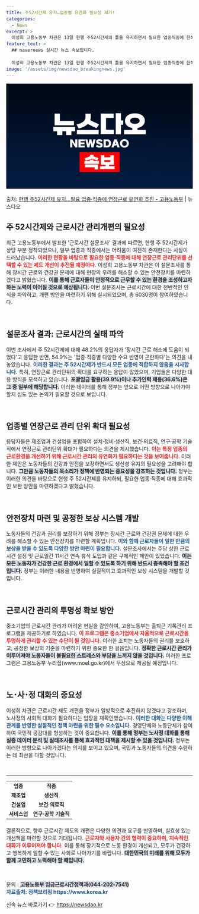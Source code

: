 ```yaml
---
title: 주52시간제 유지…업종별 유연화 필요성 제기!
categories:
  - News
excerpt: >
  이성희 고용노동부 차관은 13일 현행 주52시간제의 틀을 유지하면서 필요한 업종직종에 한해, 노사가 원하는 …
feature_text: >
  ## navernews 실시간 뉴스 속보입니다.

  이성희 고용노동부 차관은 13일 현행 주52시간제의 틀을 유지하면서 필요한 업종직종에 한해, 노사가 원하는 …
image: '/assets/img/newsdao_breakingnews.jpg'
---
```


![뉴스다오 속보](/assets/img/newsdao_breakingnews.jpg)

<p>출처: <a href="https://newsdao.kr/2490" rel="dofollow">현행 주52시간제 유지…필요 업종·직종에 연장근로 유연화 추진 - 고용노동부</a> | 뉴스다오</p>

<h2 data-ke-size="size26">주 52시간제와 근로시간 관리개편의 필요성</h2>

<p data-ke-size="size16">최근 고용노동부에서 발표한 '근로시간 설문조사' 결과에 따르면, 현행 주 52시간제가 상당 부분 정착되었으나, 일부 업종과 직종에서는 어려움이 여전히 존재한다는 사실이 드러났습니다. <b><span style="color: #ee2323;">이러한 현황을 바탕으로 필요한 업종·직종에 대해 연장근로 관리단위를 선택할 수 있는 제도 개선이 추진될 예정이다.</span></b> 이성희 고용노동부 차관은 이 설문조사를 통해 장시간 근로와 건강권 문제에 대해 현장의 우려를 해소할 수 있는 안전장치를 마련하겠다고 밝혔습니다. <b><span style="background-color: #21538527;">이를 통해 근로자들이 안정적으로 근무할 수 있는 환경을 조성하고자 하는 노력이 이어질 것으로 예상됩니다.</span></b> 이번 설문조사는 근로시간에 대한 전반적인 인식을 파악하고, 개편 방안을 마련하기 위해 실시되었으며, 총 6030명이 참여하였습니다.</p>

<p data-ke-size="size16">&nbsp;</p>

<h2 data-ke-size="size26">설문조사 결과: 근로시간의 실태 파악</h2>

<p data-ke-size="size16">이번 조사에서 주 52시간제에 대해 48.2%의 응답자가 '장시간 근로 해소에 도움이 되었다'고 응답한 반면, 54.9%는 '업종·직종별 다양한 수요 반영이 곤란하다'는 의견을 내놓았습니다. <b><span style="color: #1a5490;">이러한 결과는 주 52시간제가 반드시 모든 업종에 적합하지 않음을 시사합니다.</span></b> 특히, 연장근로 관리단위의 확대를 요구하는 응답이 많았으며, 기업들은 다양한 대응 방식을 모색하고 있습니다. <b><span style="background-color: #21538527;">포괄임금 활용(39.9%)이나 추가인력 채용(36.6%)은 그 중 일부에 해당합니다.</span></b> 이러한 데이터를 통해 정부는 앞으로 어떤 방향으로 나아가야 할지 심도 있는 논의가 필요할 것으로 보입니다.</p>

<p data-ke-size="size16">&nbsp;</p>

<h2 data-ke-size="size26">업종별 연장근로 관리 단위 확대 필요성</h2>

<p data-ke-size="size16">응답자들은 제조업과 건설업을 포함하여 설치·정비·생산직, 보건·의료직, 연구·공학 기술직에서 연장근로 관리단위 확대가 필요하다는 의견을 제시했습니다. <b><span style="color: #ee2323;">이는 특정 업종의 근로환경을 개선하기 위해 근로시간 관리의 유연화가 필요하다는 것을 보여줍니다.</span></b> 이러한 제안은 노동자들의 건강과 안전을 보장하면서도 생산성 유지의 필요성을 고려해야 합니다. <b><span style="background-color: #21538527;">그만큼 노동자들의 목소리가 정책에 반영되는 중요성을 강조하는 것입니다.</span></b> 정부는 이러한 의견을 바탕으로 현행 주 52시간제를 유지하되, 필요한 업종·직종에 대해 효과적인 보완 방안을 마련하겠다고 밝혔습니다.</p>

<p data-ke-size="size16">&nbsp;</p>

<h2 data-ke-size="size26">안전장치 마련 및 공정한 보상 시스템 개발</h2>

<p data-ke-size="size16">노동자들의 건강과 권리를 보장하기 위해 정부는 장시간 근로와 건강권 문제에 대한 우려를 해소할 수 있는 안전장치를 마련할 계획입니다. <b><span style="color: #1a5490;">이와 함께 근로자들이 일한 만큼의 보상을 받을 수 있도록 다양한 방안 마련이 필요합니다.</span></b> 설문조사에서는 주당 상한 근로시간 설정 및 근로일간 11시간 연속 휴식 도입과 같은 구체적인 제안이 있었습니다. <b><span style="background-color: #21538527;">이는 모든 노동자가 건강한 근로 환경에서 일할 수 있도록 하기 위해 반드시 충족해야 할 조건입니다.</span></b> 정부는 이러한 내용을 반영하여 실질적이고 효과적인 보상 시스템을 개발할 것입니다.</p>

<p data-ke-size="size16">&nbsp;</p>

<h2 data-ke-size="size26">근로시간 관리의 투명성 확보 방안</h2>

<p data-ke-size="size16">중소기업의 근로시간 관리가 어려운 현실을 감안하여, 고용노동부는 출퇴근 기록관리 프로그램을 제공하기로 하였습니다. <b><span style="color: #ee2323;">이 프로그램은 중소기업에서 자율적으로 근로시간을 투명하게 관리할 수 있는 수단이 될 것입니다.</span></b> 이러한 조치는 노동자들의 권리를 보호하고, 공정한 보상의 기준을 마련하기 위한 중요한 한 걸음입니다. <b><span style="background-color: #21538527;">정확한 근로시간 관리가 이루어져야 노동자들이 불필요한 스트레스와 부담을 느끼지 않을 것입니다.</span></b> 이러한 프로그램은 고용노동부 누리집(www.moel.go.kr)에서 무상으로 제공될 예정입니다.</p>

<p data-ke-size="size16">&nbsp;</p>

<h2 data-ke-size="size26">노･사･정 대화의 중요성</h2>

<p data-ke-size="size16">이성희 차관은 근로시간 제도 개편을 정부가 일방적으로 추진하지 않겠다고 강조하며, 노사정의 사회적 대화가 필요하다는 입장을 재확인했습니다. <b><span style="color: #1a5490;">이러한 대화는 다양한 이해관계를 반영한 실질적인 정책 마련을 위한 필수 요소입니다.</span></b> 경영단체와 노동단체가 참여하여 국민적 공감대를 형성하는 것이 중요합니다. <b><span style="background-color: #21538527;">이를 통해 정부는 노사정 대화를 통해 실증 데이터 분석 및 실태조사를 통해 효과적인 대책을 제시할 수 있을 것입니다.</span></b> 정부는 이러한 방향으로 나아가겠다는 의지를 보이고 있으며, 국민과 노동자들의 의견을 수렴하는 데 최선을 다할 것입니다.</p>

<p data-ke-size="size16">&nbsp;</p>

<hr>

<table style="width: 100%; border-collapse: collapse; margin-bottom: 20px;">
<tr>
<td style="text-align: center; height: 17px;"><b>업종</b></td>
<td style="text-align: center; height: 17px;"><b>직종</b></td>
</tr>
<tr>
<td style="text-align: center; height: 17px;"><b>제조업</b></td>
<td style="text-align: center; height: 17px;"><b>생산직</b></td>
</tr>
<tr>
<td style="text-align: center; height: 17px;"><b>건설업</b></td>
<td style="text-align: center; height: 17px;"><b>보건·의료직</b></td>
</tr>
<tr>
<td style="text-align: center; height: 17px;"><b>서비스업</b></td>
<td style="text-align: center; height: 17px;"><b>연구·공학 기술직</b></td>
</tr>
</table>

<p data-ke-size="size16">결론적으로, 향후 근로시간 제도의 개편은 다양한 의견과 요구를 반영하며, 실효성 있는 개선책을 마련할 것으로 기대됩니다. <b><span style="color: #ee2323;">근로자와 사용자 간의 협력이 중요하며, 지속적인 대화가 이루어져야 합니다.</span></b> 이를 통해 장기적으로 노동 환경이 개선되고, 모두가 건강하고 행복하게 일할 수 있는 사회로 나아가기를 바랍니다. <b><span style="background-color: #21538527;">대한민국의 미래를 위해 모두가 함께 고민하고 노력해야 할 때입니다.</span></b></p>

<p data-ke-size="size16">&nbsp;</p>

<p data-ke-size="size16">문의 : <b><span style="background-color: #21538527;">고용노동부 임금근로시간정책과(044-202-7541)</span></b><br/><b><span style="color: #1a5490;">자료출처: 정책브리핑 https://www.korea.kr</span></b></p> 

신속 뉴스 바로가기 👉 <a href="https://newsdao.kr" rel="dofollow">https://newsdao.kr</a>


